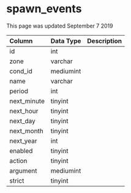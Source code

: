 # spawn\_events

This page was updated September 7 2019

| Column | Data Type | Description |
| :--- | :--- | :--- |
| id | int |  |
| zone | varchar |  |
| cond\_id | mediumint |  |
| name | varchar |  |
| period | int |  |
| next\_minute | tinyint |  |
| next\_hour | tinyint |  |
| next\_day | tinyint |  |
| next\_month | tinyint |  |
| next\_year | int |  |
| enabled | tinyint |  |
| action | tinyint |  |
| argument | mediumint |  |
| strict | tinyint |  |

